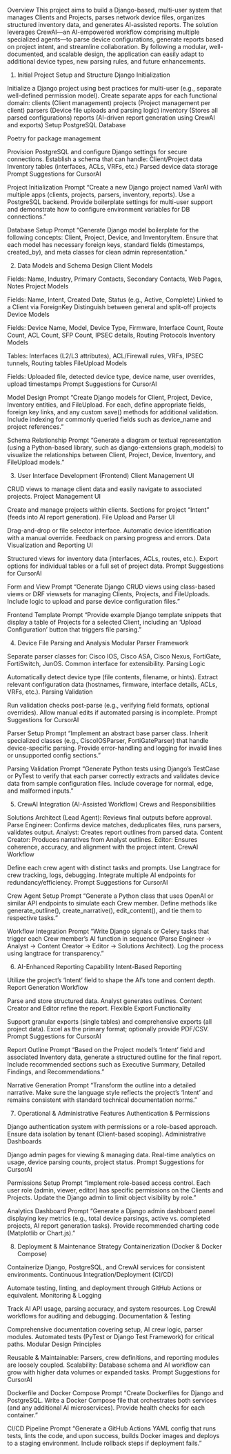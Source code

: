 Overview
This project aims to build a Django-based, multi-user system that manages Clients and Projects, parses network device files, organizes structured inventory data, and generates AI-assisted reports. The solution leverages CrewAI—an AI-empowered workflow comprising multiple specialized agents—to parse device configurations, generate reports based on project intent, and streamline collaboration. By following a modular, well-documented, and scalable design, the application can easily adapt to additional device types, new parsing rules, and future enhancements.

1. Initial Project Setup and Structure
Django Initialization

Initialize a Django project using best practices for multi-user (e.g., separate well-defined permission model).
Create separate apps for each functional domain:
clients (Client management)
projects (Project management per client)
parsers (Device file uploads and parsing logic)
inventory (Stores all parsed configurations)
reports (AI-driven report generation using CrewAI and exports)
Setup PostgreSQL Database

Poetry for package management

Provision PostgreSQL and configure Django settings for secure connections.
Establish a schema that can handle:
Client/Project data
Inventory tables (interfaces, ACLs, VRFs, etc.)
Parsed device data storage
Prompt Suggestions for CursorAI

Project Initialization Prompt
“Create a new Django project named VarAI with multiple apps (clients, projects, parsers, inventory, reports). Use a PostgreSQL backend. Provide boilerplate settings for multi-user support and demonstrate how to configure environment variables for DB connections.”

Database Setup Prompt
“Generate Django model boilerplate for the following concepts: Client, Project, Device, and InventoryItem. Ensure that each model has necessary foreign keys, standard fields (timestamps, created_by), and meta classes for clean admin representation.”

2. Data Models and Schema Design
Client Models

Fields: Name, Industry, Primary Contacts, Secondary Contacts, Web Pages, Notes
Project Models

Fields: Name, Intent, Created Date, Status (e.g., Active, Complete)
Linked to a Client via ForeignKey
Distinguish between general and split-off projects
Device Models

Fields: Device Name, Model, Device Type, Firmware, Interface Count, Route Count, ACL Count, SFP Count, IPSEC details, Routing Protocols
Inventory Models

Tables: Interfaces (L2/L3 attributes), ACL/Firewall rules, VRFs, IPSEC tunnels, Routing tables
FileUpload Models

Fields: Uploaded file, detected device type, device name, user overrides, upload timestamps
Prompt Suggestions for CursorAI

Model Design Prompt
“Create Django models for Client, Project, Device, Inventory entities, and FileUpload. For each, define appropriate fields, foreign key links, and any custom save() methods for additional validation. Include indexing for commonly queried fields such as device_name and project references.”

Schema Relationship Prompt
“Generate a diagram or textual representation (using a Python-based library, such as django-extensions graph_models) to visualize the relationships between Client, Project, Device, Inventory, and FileUpload models.”

3. User Interface Development (Frontend)
Client Management UI

CRUD views to manage client data and easily navigate to associated projects.
Project Management UI

Create and manage projects within clients.
Sections for project “Intent” (feeds into AI report generation).
File Upload and Parser UI

Drag-and-drop or file selector interface.
Automatic device identification with a manual override.
Feedback on parsing progress and errors.
Data Visualization and Reporting UI

Structured views for inventory data (interfaces, ACLs, routes, etc.).
Export options for individual tables or a full set of project data.
Prompt Suggestions for CursorAI

Form and View Prompt
“Generate Django CRUD views using class-based views or DRF viewsets for managing Clients, Projects, and FileUploads. Include logic to upload and parse device configuration files.”

Frontend Template Prompt
“Provide example Django template snippets that display a table of Projects for a selected Client, including an ‘Upload Configuration’ button that triggers file parsing.”

4. Device File Parsing and Analysis
Modular Parser Framework

Separate parser classes for: Cisco IOS, Cisco ASA, Cisco Nexus, FortiGate, FortiSwitch, JunOS.
Common interface for extensibility.
Parsing Logic

Automatically detect device type (file contents, filename, or hints).
Extract relevant configuration data (hostnames, firmware, interface details, ACLs, VRFs, etc.).
Parsing Validation

Run validation checks post-parse (e.g., verifying field formats, optional overrides).
Allow manual edits if automated parsing is incomplete.
Prompt Suggestions for CursorAI

Parser Setup Prompt
“Implement an abstract base parser class. Inherit specialized classes (e.g., CiscoIOSParser, FortiGateParser) that handle device-specific parsing. Provide error-handling and logging for invalid lines or unsupported config sections.”

Parsing Validation Prompt
“Generate Python tests using Django’s TestCase or PyTest to verify that each parser correctly extracts and validates device data from sample configuration files. Include coverage for normal, edge, and malformed inputs.”

5. CrewAI Integration (AI-Assisted Workflow)
Crews and Responsibilities

Solutions Architect (Lead Agent): Reviews final outputs before approval.
Parse Engineer: Confirms device matches, deduplicates files, runs parsers, validates output.
Analyst: Creates report outlines from parsed data.
Content Creator: Produces narratives from Analyst outlines.
Editor: Ensures coherence, accuracy, and alignment with the project intent.
CrewAI Workflow

Define each crew agent with distinct tasks and prompts.
Use Langtrace for crew tracking, logs, debugging.
Integrate multiple AI endpoints for redundancy/efficiency.
Prompt Suggestions for CursorAI

Crew Agent Setup Prompt
“Generate a Python class that uses OpenAI or similar API endpoints to simulate each Crew member. Define methods like generate_outline(), create_narrative(), edit_content(), and tie them to respective tasks.”

Workflow Integration Prompt
“Write Django signals or Celery tasks that trigger each Crew member’s AI function in sequence (Parse Engineer → Analyst → Content Creator → Editor → Solutions Architect). Log the process using langtrace for transparency.”

6. AI-Enhanced Reporting Capability
Intent-Based Reporting

Utilize the project’s ‘Intent’ field to shape the AI’s tone and content depth.
Report Generation Workflow

Parse and store structured data.
Analyst generates outlines.
Content Creator and Editor refine the report.
Flexible Export Functionality

Support granular exports (single tables) and comprehensive exports (all project data).
Excel as the primary format; optionally provide PDF/CSV.
Prompt Suggestions for CursorAI

Report Outline Prompt
“Based on the Project model’s ‘Intent’ field and associated Inventory data, generate a structured outline for the final report. Include recommended sections such as Executive Summary, Detailed Findings, and Recommendations.”

Narrative Generation Prompt
“Transform the outline into a detailed narrative. Make sure the language style reflects the project’s ‘Intent’ and remains consistent with standard technical documentation norms.”

7. Operational & Administrative Features
Authentication & Permissions

Django authentication system with permissions or a role-based approach.
Ensure data isolation by tenant (Client-based scoping).
Administrative Dashboards

Django admin pages for viewing & managing data.
Real-time analytics on usage, device parsing counts, project status.
Prompt Suggestions for CursorAI

Permissions Setup Prompt
“Implement role-based access control. Each user role (admin, viewer, editor) has specific permissions on the Clients and Projects. Update the Django admin to limit object visibility by role.”

Analytics Dashboard Prompt
“Generate a Django admin dashboard panel displaying key metrics (e.g., total device parsings, active vs. completed projects, AI report generation tasks). Provide recommended charting code (Matplotlib or Chart.js).”

8. Deployment & Maintenance Strategy
Containerization (Docker & Docker Compose)

Containerize Django, PostgreSQL, and CrewAI services for consistent environments.
Continuous Integration/Deployment (CI/CD)

Automate testing, linting, and deployment through GitHub Actions or equivalent.
Monitoring & Logging

Track AI API usage, parsing accuracy, and system resources.
Log CrewAI workflows for auditing and debugging.
Documentation & Testing

Comprehensive documentation covering setup, AI crew logic, parser modules.
Automated tests (PyTest or Django Test Framework) for critical paths.
Modular Design Principles

Reusable & Maintainable: Parsers, crew definitions, and reporting modules are loosely coupled.
Scalability: Database schema and AI workflow can grow with higher data volumes or expanded tasks.
Prompt Suggestions for CursorAI

Dockerfile and Docker Compose Prompt
“Create Dockerfiles for Django and PostgreSQL. Write a Docker Compose file that orchestrates both services (and any additional AI microservices). Provide health checks for each container.”

CI/CD Pipeline Prompt
“Generate a GitHub Actions YAML config that runs tests, lints the code, and upon success, builds Docker images and deploys to a staging environment. Include rollback steps if deployment fails.”